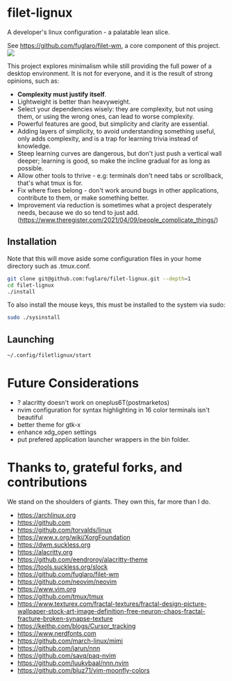 # filet-lignux

A developer's linux configuration - a palatable lean slice.

See https://github.com/fuglaro/filet-wm, a core component of this project.
![](https://raw.githubusercontent.com/fuglaro/filet-wm/main/filetwm-demo.gif)

This project explores minimalism while still providing the full power of a desktop environment. It is not for everyone, and it is the result of strong opinions, such as:
* **Complexity must justify itself**.
* Lightweight is better than heavyweight.
* Select your dependencies wisely: they are complexity, but not using them, or using the wrong ones, can lead to worse complexity.
* Powerful features are good, but simplicity and clarity are essential.
* Adding layers of simplicity, to avoid understanding something useful, only adds complexity, and is a trap for learning trivia instead of knowledge.
* Steep learning curves are dangerous, but don't just push a vertical wall deeper; learning is good, so make the incline gradual for as long as possible.
* Allow other tools to thrive - e.g: terminals don't need tabs or scrollback, that's what tmux is for.
* Fix where fixes belong - don't work around bugs in other applications, contribute to them, or make something better.
* Improvement via reduction is sometimes what a project desperately needs, because we do so tend to just add. (https://www.theregister.com/2021/04/09/people_complicate_things/)

## Installation

Note that this will move aside some configuration files in your home
directory such as .tmux.conf.

```bash
git clone git@github.com:fuglaro/filet-lignux.git --depth=1
cd filet-lignux
./install
```

To also install the mouse keys, this must be installed to the system via sudo:

```bash
sudo ./sysinstall
```
## Launching

```bash
~/.config/filetlignux/start
```

# Future Considerations
* ? alacritty doesn't work on oneplus6T(postmarketos)
* nvim configuration for syntax highlighting in 16 color terminals isn't beautiful
* better theme for gtk-x
* enhance xdg_open settings
* put prefered application launcher wrappers in the bin folder.

# Thanks to, grateful forks, and contributions

We stand on the shoulders of giants. They own this, far more than I do.

* https://archlinux.org
* https://github.com
* https://github.com/torvalds/linux
* https://www.x.org/wiki/XorgFoundation
* https://dwm.suckless.org
* https://alacritty.org
* https://github.com/eendroroy/alacritty-theme
* https://tools.suckless.org/slock
* https://github.com/fuglaro/filet-wm
* https://github.com/neovim/neovim
* https://www.vim.org
* https://github.com/tmux/tmux
* https://www.texturex.com/fractal-textures/fractal-design-picture-wallpaper-stock-art-image-definition-free-neuron-chaos-fractal-fracture-broken-synapse-texture
* https://keithp.com/blogs/Cursor_tracking
* https://www.nerdfonts.com
* https://github.com/march-linux/mimi
* https://github.com/jarun/nnn
* https://github.com/savq/paq-nvim
* https://github.com/luukvbaal/nnn.nvim
* https://github.com/bluz71/vim-moonfly-colors
